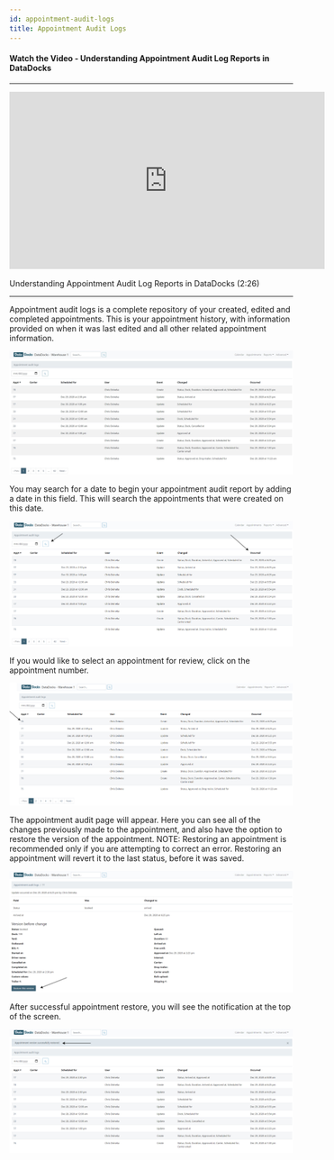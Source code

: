 ```yaml
---
id: appointment-audit-logs
title: Appointment Audit Logs
---
```


#### Watch the Video - Understanding Appointment Audit Log Reports in DataDocks

***
<p align="center"><iframe width="560" height="315" src="https://www.youtube.com/embed/ooy7ZLPhh18" frameborder="0" allow="accelerometer; autoplay; clipboard-write; encrypted-media; gyroscope; picture-in-picture" allowfullscreen></iframe></p>

Understanding Appointment Audit Log Reports in DataDocks (2:26)
***
Appointment audit logs is a complete repository of your created, edited and completed appointments. This is your appointment history, with information provided on when it was last edited and all other related appointment information. 

![Main Screen](/img/docs/reports/appointment-audit-logs/main.jpg)
 
You may search for a date to begin your appointment audit report by adding a date in this field. This will search the appointments that were created on this date.  

![Date Search](/img/docs/reports/appointment-audit-logs/date-search.jpg)

If you would like to select an appointment for review, click on the appointment number. 

![Appointment Number](/img/docs/reports/appointment-audit-logs/click-appt-number.jpg)

The appointment audit page will appear. Here you can see all of the changes previously made to the appointment, and also have the option to restore the version of the appointment. NOTE: Restoring an appointment is recommended only if you are attempting to correct an error. Restoring an appointment will revert it to the last status, before it was saved. 

![Restore Appointment](/img/docs/reports/appointment-audit-logs/restore-appt.jpg)

After successful appointment restore, you will see the notification at the top of the screen. 

![Restore Confirm](/img/docs/reports/appointment-audit-logs/restore-appt-confirm.jpg)

 
